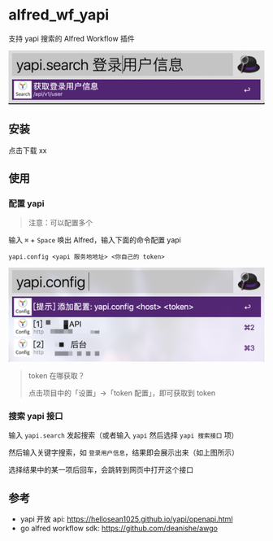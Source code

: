 # alfred_wf_yapi

支持 yapi 搜索的 Alfred Workflow 插件

![](./docs/yapi.search.user.png)

## 安装

点击下载 xx

## 使用

### 配置 yapi

> 注意：可以配置多个

输入 `⌘` + `Space` 唤出 Alfred，输入下面的命令配置 yapi

```shell script
yapi.config <yapi 服务地地址> <你自己的 token>
```

![](./docs/yapi.config.list.png)

> token 在哪获取？
>
> 点击项目中的「设置」->「token 配置」，即可获取到 token

### 搜索 yapi 接口

输入 `yapi.search` 发起搜索（或者输入 `yapi` 然后选择 `yapi 搜索接口` 项）

然后输入关键字搜索，如 `登录用户信息`，结果即会展示出来（如上图所示）

选择结果中的某一项后回车，会跳转到网页中打开这个接口

## 参考

- yapi 开放 api: https://hellosean1025.github.io/yapi/openapi.html
- go alfred workflow sdk: https://github.com/deanishe/awgo

